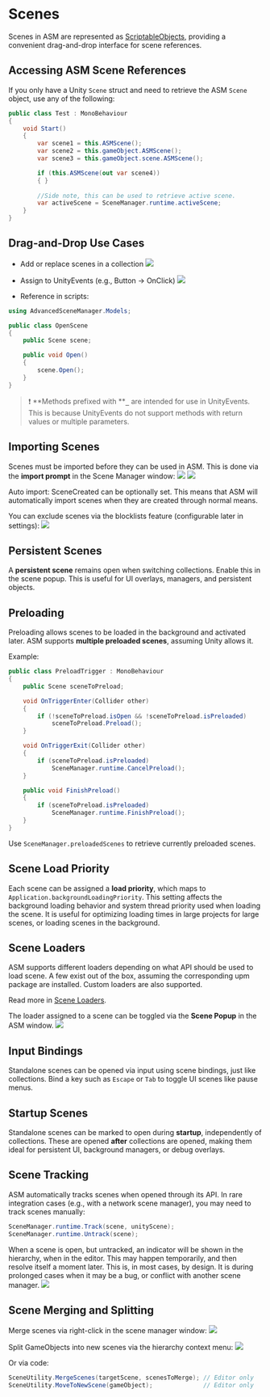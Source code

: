 # Scenes

Scenes in ASM are represented as [ScriptableObjects](https://docs.unity3d.com/Manual/class-ScriptableObject.html), providing a convenient drag-and-drop interface for scene references.
## Accessing ASM Scene References

If you only have a Unity `Scene` struct and need to retrieve the ASM `Scene` object, use any of the following:

```csharp
public class Test : MonoBehaviour
{
    void Start()
    {
        var scene1 = this.ASMScene();
        var scene2 = this.gameObject.ASMScene();
        var scene3 = this.gameObject.scene.ASMScene();

        if (this.ASMScene(out var scene4))
        { }
        
        //Side note, this can be used to retrieve active scene.
        var activeScene = SceneManager.runtime.activeScene;
    }
}
```

## Drag-and-Drop Use Cases

- Add or replace scenes in a collection
 ![](../image/main-collection-sceneDropArea.png)
    
- Assign to UnityEvents (e.g., Button → OnClick)
  ![](../image/event-click-sceneOpen.png)
    
- Reference in scripts:
```csharp
using AdvancedSceneManager.Models;

public class OpenScene
{
    public Scene scene;

    public void Open()
    {
        scene.Open();
    }
}
```

> ❗ **Methods prefixed with ****`_`** are intended for use in UnityEvents. This is because UnityEvents do not support methods with return values or multiple parameters.

## Importing Scenes

Scenes must be imported before they can be used in ASM. This is done via the **import prompt** in the Scene Manager window:
![](../image/notification-sceneImport.png)
![](../image/popup-sceneImport.png)

Auto import: SceneCreated can be optionally set. This means that ASM will automatically import scenes when they are created through normal means.

You can exclude scenes via the blocklists feature (configurable later in settings):
![](../blacklist.png)
## Persistent Scenes

A **persistent scene** remains open when switching collections. Enable this in the scene popup. This is useful for UI overlays, managers, and persistent objects.

## Preloading

Preloading allows scenes to be loaded in the background and activated later. ASM supports **multiple preloaded scenes**, assuming Unity allows it.

Example:

```csharp
public class PreloadTrigger : MonoBehaviour
{
    public Scene sceneToPreload;

    void OnTriggerEnter(Collider other)
    {
        if (!sceneToPreload.isOpen && !sceneToPreload.isPreloaded)
            sceneToPreload.Preload();
    }

    void OnTriggerExit(Collider other)
    {
        if (sceneToPreload.isPreloaded)
            SceneManager.runtime.CancelPreload();
    }

    public void FinishPreload()
    {
        if (sceneToPreload.isPreloaded)
            SceneManager.runtime.FinishPreload();
    }
}
```

Use `SceneManager.preloadedScenes` to retrieve currently preloaded scenes.

## Scene Load Priority

Each scene can be assigned a **load priority**, which maps to `Application.backgroundLoadingPriority`. This setting affects the background loading behavior and system thread priority used when loading the scene. It is useful for optimizing loading times in large projects for large scenes, or loading scenes in the background.

## Scene Loaders

ASM supports different loaders depending on what API should be used to load scene. A few exist out of the box, assuming the corresponding upm package are installed. Custom loaders are also supported. 

Read more in [Scene Loaders](scene%20loaders.md).

The loader assigned to a scene can be toggled via the **Scene Popup** in the ASM window.
![](../image/popup-scene-scene-loader.png)

## Input Bindings

Standalone scenes can be opened via input using scene bindings, just like collections. Bind a key such as `Escape` or `Tab` to toggle UI scenes like pause menus.

## Startup Scenes

Standalone scenes can be marked to open during **startup**, independently of collections. These are opened **after** collections are opened, making them ideal for persistent UI, background managers, or debug overlays.

## Scene Tracking

ASM automatically tracks scenes when opened through its API. In rare integration cases (e.g., with a network scene manager), you may need to track scenes manually:

```csharp
SceneManager.runtime.Track(scene, unityScene);
SceneManager.runtime.Untrack(scene);
```

When a scene is open, but untracked, an indicator will be shown in the hierarchy, when in the editor. This may happen temporarily, and then resolve itself a moment later. This is, in most cases, by design. It is during prolonged cases when it may be a bug, or conflict with another scene manager.
![](../untracked-scenes.png)
## Scene Merging and Splitting

Merge scenes via right-click in the scene manager window:
![](../image/scene-context-menu.png)

Split GameObjects into new scenes via the hierarchy context menu:
![](../image/scene-split-menu.png)

Or via code:
```csharp
SceneUtility.MergeScenes(targetScene, scenesToMerge); // Editor only
SceneUtility.MoveToNewScene(gameObject);              // Editor only
```
